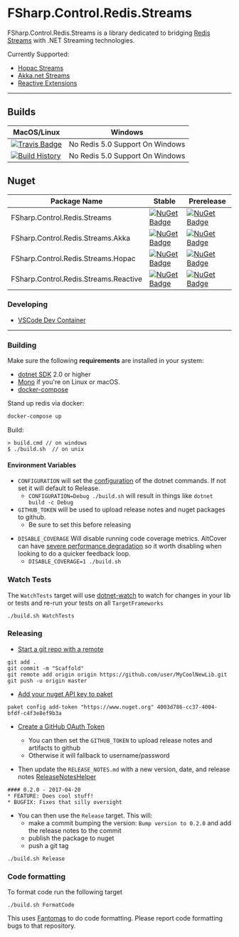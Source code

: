 # FSharp.Control.Redis.Streams

FSharp.Control.Redis.Streams is a library dedicated to bridging [Redis Streams](https://redis.io/topics/streams-intro) with .NET Streaming technologies.

Currently Supported:

- [Hopac Streams](https://hopac.github.io/Hopac/Hopac.html#def:module%20Hopac.Stream)
- [Akka.net Streams](https://getakka.net/articles/streams/introduction.html)
- [Reactive Extensions](http://reactivex.io/)

---

## Builds

MacOS/Linux | Windows
--- | ---
[![Travis Badge](https://travis-ci.org/TheAngryByrd/FSharp.Control.Redis.Streams.svg?branch=master)](https://travis-ci.org/TheAngryByrd/FSharp.Control.Redis.Streams) | No Redis 5.0 Support On Windows
[![Build History](https://buildstats.info/travisci/chart/TheAngryByrd/FSharp.Control.Redis.Streams)](https://travis-ci.org/TheAngryByrd/FSharp.Control.Redis.Streams/builds) | No Redis 5.0 Support On Windows


## Nuget 

Package Name |Stable | Prerelease
--- | --- | ---
FSharp.Control.Redis.Streams |[![NuGet Badge](https://buildstats.info/nuget/FSharp.Control.Redis.Streams)](https://www.nuget.org/packages/FSharp.Control.Redis.Streams/) | [![NuGet Badge](https://buildstats.info/nuget/FSharp.Control.Redis.Streams?includePreReleases=true)](https://www.nuget.org/packages/FSharp.Control.Redis.Streams/)
FSharp.Control.Redis.Streams.Akka | [![NuGet Badge](https://buildstats.info/nuget/FSharp.Control.Redis.Streams.Akka)](https://www.nuget.org/packages/FSharp.Control.Redis.Streams.Akka/) | [![NuGet Badge](https://buildstats.info/nuget/FSharp.Control.Redis.Streams.Akka?includePreReleases=true)](https://www.nuget.org/packages/FSharp.Control.Redis.Streams.Akka/)
FSharp.Control.Redis.Streams.Hopac | [![NuGet Badge](https://buildstats.info/nuget/FSharp.Control.Redis.Streams.Hopac)](https://www.nuget.org/packages/FSharp.Control.Redis.Streams.Hopac/) | [![NuGet Badge](https://buildstats.info/nuget/FSharp.Control.Redis.Streams.Hopac?includePreReleases=true)](https://www.nuget.org/packages/FSharp.Control.Redis.Streams.Hopac/)
FSharp.Control.Redis.Streams.Reactive | [![NuGet Badge](https://buildstats.info/nuget/FSharp.Control.Redis.Streams.Reactive)](https://www.nuget.org/packages/FSharp.Control.Redis.Streams.Reactive/) | [![NuGet Badge](https://buildstats.info/nuget/FSharp.Control.Redis.Streams.Reactive?includePreReleases=true)](https://www.nuget.org/packages/FSharp.Control.Redis.Streams.Reactive/)


### Developing

- [VSCode Dev Container](https://code.visualstudio.com/docs/remote/containers)

---

### Building


Make sure the following **requirements** are installed in your system:

* [dotnet SDK](https://www.microsoft.com/net/download/core) 2.0 or higher
* [Mono](http://www.mono-project.com/) if you're on Linux or macOS.
* [docker-compose](https://docs.docker.com/compose/)


Stand up redis via docker:

```sh
docker-compose up
```

Build:

```
> build.cmd // on windows
$ ./build.sh  // on unix
```

#### Environment Variables

* `CONFIGURATION` will set the [configuration](https://docs.microsoft.com/en-us/dotnet/core/tools/dotnet-build?tabs=netcore2x#options) of the dotnet commands.  If not set it will default to Release.
  * `CONFIGURATION=Debug ./build.sh` will result in things like `dotnet build -c Debug`
* `GITHUB_TOKEN` will be used to upload release notes and nuget packages to github.
  * Be sure to set this before releasing
- `DISABLE_COVERAGE` Will disable running code coverage metrics.  AltCover can have [severe performance degradation](https://github.com/SteveGilham/altcover/issues/57) so it worth disabling when looking to do a quicker feedback loop.
  - `DISABLE_COVERAGE=1 ./build.sh`

### Watch Tests

The `WatchTests` target will use [dotnet-watch](https://github.com/aspnet/Docs/blob/master/aspnetcore/tutorials/dotnet-watch.md) to watch for changes in your lib or tests and re-run your tests on all `TargetFrameworks`

```
./build.sh WatchTests
```

### Releasing
* [Start a git repo with a remote](https://help.github.com/articles/adding-an-existing-project-to-github-using-the-command-line/)

```
git add .
git commit -m "Scaffold"
git remote add origin origin https://github.com/user/MyCoolNewLib.git
git push -u origin master
```

* [Add your nuget API key to paket](https://fsprojects.github.io/Paket/paket-config.html#Adding-a-NuGet-API-key)

```
paket config add-token "https://www.nuget.org" 4003d786-cc37-4004-bfdf-c4f3e8ef9b3a
```

* [Create a GitHub OAuth Token](https://help.github.com/articles/creating-a-personal-access-token-for-the-command-line/)
    * You can then set the `GITHUB_TOKEN` to upload release notes and artifacts to github
    * Otherwise it will fallback to username/password


* Then update the `RELEASE_NOTES.md` with a new version, date, and release notes [ReleaseNotesHelper](https://fsharp.github.io/FAKE/apidocs/fake-releasenoteshelper.html)

```
#### 0.2.0 - 2017-04-20
* FEATURE: Does cool stuff!
* BUGFIX: Fixes that silly oversight
```

* You can then use the `Release` target.  This will:
    * make a commit bumping the version:  `Bump version to 0.2.0` and add the release notes to the commit
    * publish the package to nuget
    * push a git tag

```
./build.sh Release
```


### Code formatting

To format code run the following target

```
./build.sh FormatCode
```

This uses [Fantomas](https://github.com/fsprojects/fantomas) to do code formatting.  Please report code formatting bugs to that repository.
